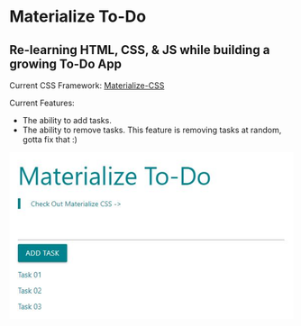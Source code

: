 # Materialize To-Do
## Re-learning HTML, CSS, & JS while building a growing To-Do App

Current CSS Framework: [Materialize-CSS](https://materializecss.com/)

Current Features:

* The ability to add tasks.
* The ability to remove tasks. This feature is removing tasks at random, gotta fix that :)

![Screenshot Of App](app-screenshot-01.JPG)
